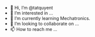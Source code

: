 - 👋 Hi, I’m @tatquyent
- 👀 I’m interested in ...
- 🌱 I’m currently learning Mechatronics.
- 💞️ I’m looking to collaborate on ...
- 📫 How to reach me ...

<!---
tatquyent/tatquyent is a ✨ special ✨ repository because its `README.md` (this file) appears on your GitHub profile.
You can click the Preview link to take a look at your changes.
--->
